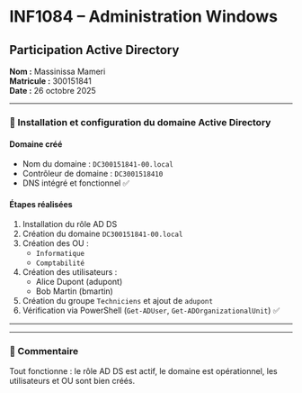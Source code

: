 # INF1084 – Administration Windows  
## Participation Active Directory  
**Nom :** Massinissa Mameri  
**Matricule :** 300151841  
**Date :** 26 octobre 2025  

---

### 🧩 Installation et configuration du domaine Active Directory

#### Domaine créé
- Nom du domaine : `DC300151841-00.local`
- Contrôleur de domaine : `DC3001518410`
- DNS intégré et fonctionnel ✅

#### Étapes réalisées
1. Installation du rôle AD DS  
2. Création du domaine `DC300151841-00.local`  
3. Création des OU :  
   - `Informatique`  
   - `Comptabilité`  
4. Création des utilisateurs :  
   - Alice Dupont (adupont)  
   - Bob Martin (bmartin)  
5. Création du groupe `Techniciens` et ajout de `adupont`  
6. Vérification via PowerShell (`Get-ADUser`, `Get-ADOrganizationalUnit`) ✅  

---

 

---

### 💬 Commentaire
Tout fonctionne : le rôle AD DS est actif, le domaine est opérationnel, les utilisateurs et OU sont bien créés.
